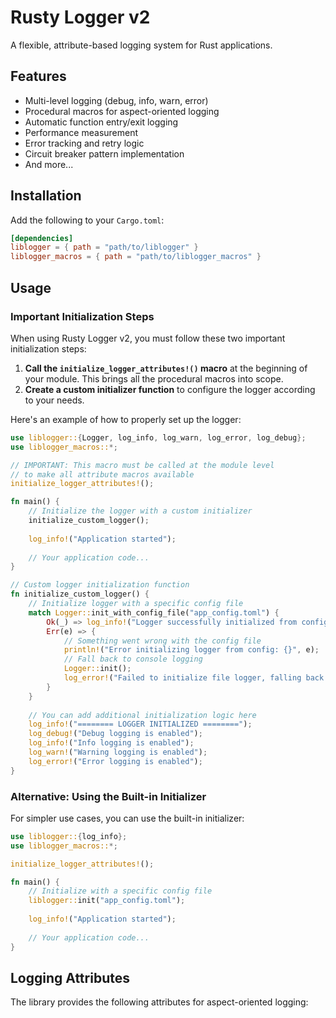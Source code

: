 # Rusty Logger v2

A flexible, attribute-based logging system for Rust applications.

## Features

- Multi-level logging (debug, info, warn, error)
- Procedural macros for aspect-oriented logging
- Automatic function entry/exit logging
- Performance measurement
- Error tracking and retry logic
- Circuit breaker pattern implementation
- And more...

## Installation

Add the following to your `Cargo.toml`:

```toml
[dependencies]
liblogger = { path = "path/to/liblogger" }
liblogger_macros = { path = "path/to/liblogger_macros" }
```

## Usage

### Important Initialization Steps

When using Rusty Logger v2, you must follow these two important initialization steps:

1. **Call the `initialize_logger_attributes!()` macro** at the beginning of your module. This brings all the procedural macros into scope.
2. **Create a custom initializer function** to configure the logger according to your needs.

Here's an example of how to properly set up the logger:

```rust
use liblogger::{Logger, log_info, log_warn, log_error, log_debug};
use liblogger_macros::*; 

// IMPORTANT: This macro must be called at the module level 
// to make all attribute macros available
initialize_logger_attributes!();

fn main() {
    // Initialize the logger with a custom initializer
    initialize_custom_logger();
    
    log_info!("Application started");
    
    // Your application code...
}

// Custom logger initialization function
fn initialize_custom_logger() {
    // Initialize logger with a specific config file
    match Logger::init_with_config_file("app_config.toml") {
        Ok(_) => log_info!("Logger successfully initialized from config file"),
        Err(e) => {
            // Something went wrong with the config file
            println!("Error initializing logger from config: {}", e);
            // Fall back to console logging
            Logger::init();
            log_error!("Failed to initialize file logger, falling back to console");
        }
    }
    
    // You can add additional initialization logic here
    log_info!("======== LOGGER INITIALIZED ========");
    log_debug!("Debug logging is enabled");
    log_info!("Info logging is enabled");
    log_warn!("Warning logging is enabled");
    log_error!("Error logging is enabled");
}
```

### Alternative: Using the Built-in Initializer

For simpler use cases, you can use the built-in initializer:

```rust
use liblogger::{log_info};
use liblogger_macros::*;

initialize_logger_attributes!();

fn main() {
    // Initialize with a specific config file
    liblogger::init("app_config.toml");
    
    log_info!("Application started");
    
    // Your application code...
}
```

## Logging Attributes

The library provides the following attributes for aspect-oriented logging:
